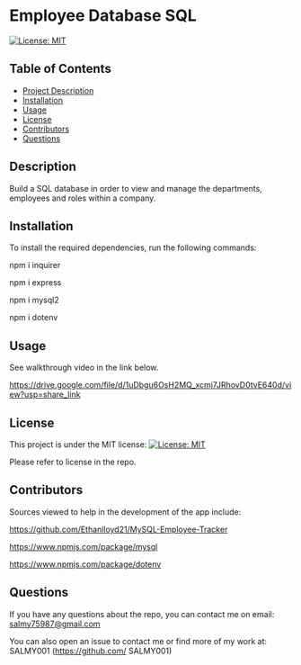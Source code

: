 # Employee Database SQL

[![License: MIT](https://img.shields.io/badge/License-MIT-yellow.svg)](https://opensource.org/licenses/MIT)

## Table of Contents

- [Project Description](#Description)
- [Installation](#Installation)
- [Usage](#Usage)
- [License](#License)
- [Contributors](#Contributors)
- [Questions](#Questions)

## Description

Build a SQL database in order to view and manage the departments, employees and roles within a company.

## Installation

To install the required dependencies, run the following commands:

npm i inquirer

npm i express

npm i mysql2

npm i dotenv

## Usage

See walkthrough video in the link below.



https://drive.google.com/file/d/1uDbgu6OsH2MQ_xcmj7JRhovD0tvE640d/view?usp=share_link



## License

This project is under the MIT license:
[![License: MIT](https://img.shields.io/badge/License-MIT-yellow.svg)](https://opensource.org/licenses/MIT)

Please refer to license in the repo.

## Contributors

Sources viewed to help in the development of the app include:

https://github.com/Ethanlloyd21/MySQL-Employee-Tracker

https://www.npmjs.com/package/mysql

https://www.npmjs.com/package/dotenv

## Questions

If you have any questions about the repo, you can contact me on email: salmy75987@gmail.com

You can also open an issue to contact me or find more of my work at: SALMY001 (https://github.com/ SALMY001)
